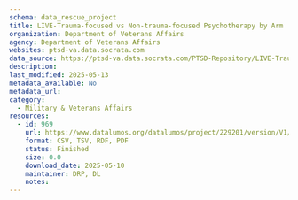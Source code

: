 ```yaml
---
schema: data_rescue_project 
title: LIVE-Trauma-focused vs Non-trauma-focused Psychotherapy by Arm
organization: Department of Veterans Affairs
agency: Department of Veterans Affairs
websites: ptsd-va.data.socrata.com
data_source: https://ptsd-va.data.socrata.com/PTSD-Repository/LIVE-Trauma-focused-vs-Non-trauma-focused-Psychoth/5g6e-qnnx
description: 
last_modified: 2025-05-13
metadata_available: No
metadata_url: 
category:
  - Military & Veterans Affairs 
resources:
  - id: 969
    url: https://www.datalumos.org/datalumos/project/229201/version/V1/view
    format: CSV, TSV, RDF, PDF
    status: Finished
    size: 0.0
    download_date: 2025-05-10
    maintainer: DRP, DL
    notes: 
---
```

